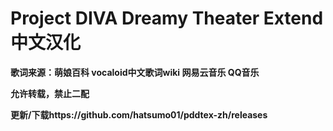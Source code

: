 # Project DIVA Dreamy Theater Extend中文汉化

**歌词来源：萌娘百科 vocaloid中文歌词wiki 网易云音乐 QQ音乐**

**允许转载，禁止二配**

**更新/下载https://github.com/hatsumo01/pddtex-zh/releases**
